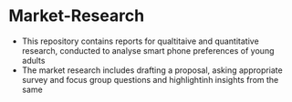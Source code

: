 # Market-Research

- This repository contains reports for qualtitaive and quantitative research, conducted to analyse smart phone preferences of young adults
- The market research includes drafting a proposal, asking appropriate survey and focus group questions and highlightinh insights from the same

